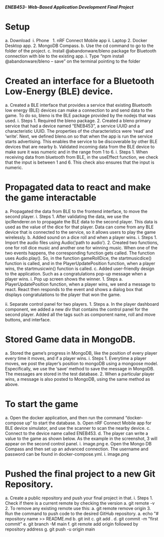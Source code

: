 ﻿***ENEB453- Web-Based Application Development Final Project***

# Setup

a. Download
   &nbsp;i. Phone
      &nbsp;&nbsp;1. nRF Connect Mobile app
   ii. Laptop
      2. Docker Desktop app.
      2. MongoDB Compass.
b. Use the cd command to go to the folder of the project.
c. Install @abandonware/bleno package for Bluetooth connection with ble to the existing app.
   i. Type “npm install @abandonware/bleno – save” on the terminal pointing to the folder

# Created an interface for a Bluetooth Low-Energy (BLE) device.

a. Created a BLE interface that provides a service that existing Bluetooth low energy (BLE) devices can make a connection to and send data to the game. To do so, bleno is the BLE package provided by the nodejs that was used.
   i. Steps
      1. Required the bleno package.
      2. Created a bleno primary service that had a device named “ENEB453”, a service UUID and a characteristic UUID. The properties of the characteristics were ‘read’ and ‘write’. Next, we defined bleno.on so that when the app is run the service starts advertising. This enables the service to be discoverable by other BLE devices that are nearby
b. Validated incoming data from the BLE device to make sure it was numeric and in the range from 1 to 6.
   i. Steps
      1. When receiving data from bluetooth from BLE, in the useEffect function, we check that the input is between 1 and 6. This check also ensures that the input is numeric.

# Propagated data to react and make the game interactable

a. Propagated the data from BLE to the frontend interface, to move the second player.
   i. Steps
      1. After validating the data, we use the ipcRenderer.on to propagate the BLE data to the second player. This data is used as the value of the dice for that player. Data can come from any BLE device that is connected to the service, so it allows users to play the game wirelessly.
b. Added sound on a dice roll and when a player wins.
   i. Steps
      1. Import the audio files using Audio(‘path to audio’).
      2. Created two functions, one for roll dice music and another one for winning music. When one of the two events happens, the corresponding function gets called. The function uses Audio.play(). So, in the function gameRollDice, the startmusicdice() function is called, and in the PlayerUpdatePosition function, when a player wins, the startmusicwin() function is called.
c. Added user-friendly design to the application. Such as a congratulations pop-up message when a player wins.
   i. Pop up screen shows the winner.
      1. Steps
         a. PlayerUpdatePosition function, when a player wins, we send a message to react. React then responds to the event and shows a dialog box that displays congratulations to the player that won the game.

   ii. Separate control panel for two players.
      1. Steps
         a. In the player dashboard component, we added a new div that contains the control panel for the second player. Added all the tags such as component name, roll and move buttons, and interface.

# Stored Game data in MongoDB.

a. Stored the game’s progress in MongoDB, like the position of every player every time it moves, and if a player wins.
   i. Steps
      1. Everytime a player moves, we post the player’s position to mongoDB using a mongoose model. Especifically, we use the ‘save’ method to save the message in MongoDB. The messages are stored in the test database.
      2. When a particular player wins, a message is also posted to MongoDB, using the same method as above.

# To start the game
a. Open the docker application, and then run the command “docker-compose up” to start the database.
b. Open nRF Connect Mobile app for BLE device simulator, and use the scanner to scan the nearby device.
c. Connect to the device name called ENEB453.
d. The player can write a value to the game as shown below. As the example in the screenshot, 3 will appear on the second control panel.
   i. image.png
e. Open the Mongo DB Compass and then set up an advanced connection. The username and password can be found in docker-compose.yml.
   i. image.png

# Pushed the final project to a new Git Repository.
a. Create a public repository and push your final project in that.
   i. Steps
      1. Check if there is a current remote by checking the version
         a. git remote -v
      2. To remove any existing remote use this:
         a. git remote remove origin
      3. Run the command to push code to the desired GitHub repository.
         a. echo "# repository name >> README.md
         b. git init
         c. git add .
         d. git commit -m "first commit"
         e. git branch -M main
         f. git remote add origin followed by repository address
         g. git push -u origin main
